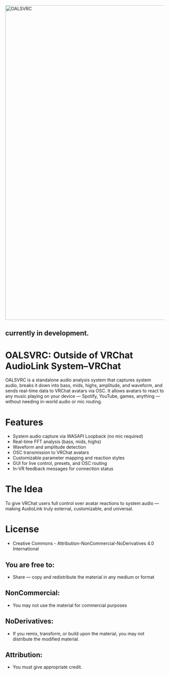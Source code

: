 <img width="999" height="990" alt="OALSVRC" src="https://github.com/user-attachments/assets/7464083f-3834-4138-9849-f1a357505e10" />

currently in development.
---
# OALSVRC: Outside of VRChat AudioLink System–VRChat

OALSVRC is a standalone audio analysis system that captures system audio, breaks it down into bass, mids, highs, amplitude, and waveform, and sends real-time data to VRChat avatars via OSC. It allows avatars to react to any music playing on your device — Spotify, YouTube, games, anything — without needing in-world audio or mic routing.

# Features
- System audio capture via WASAPI Loopback (no mic required)
- Real-time FFT analysis (bass, mids, highs)
- Waveform and amplitude detection
- OSC transmission to VRChat avatars
- Customizable parameter mapping and reaction styles
- GUI for live control, presets, and OSC routing
- In-VR feedback messages for connection status

# The Idea
To give VRChat users full control over avatar reactions to system audio — making AudioLink truly external, customizable, and universal.


# License
- Creative Commons - Attribution-NonCommercial-NoDerivatives 4.0 International

## You are free to:
- Share — copy and redistribute the material in any medium or format 

## NonCommercial:
- You may not use the material for commercial purposes 

## NoDerivatives:
- If you remix, transform, or build upon the material, you may not distribute the modified material.
 
## Attribution:
- You must give appropriate credit.

